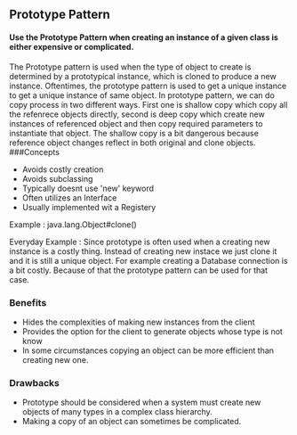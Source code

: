 ## Prototype Pattern

#### Use the Prototype Pattern when creating an instance of a given class is either expensive or complicated.

The Prototype pattern is used when the type of object to 
create is determined by a prototypical instance, which is cloned to produce a new instance.
Oftentimes, the prototype pattern is used to get a unique instance to get a unique instance of same object.
In prototype pattern, we can do copy process in two different ways. First one is shallow copy which copy all the refenrece objects directly, second is deep copy which create new instances  of referenced object and then copy required parameters to instantiate that object. The shallow copy is a bit dangerous because reference object changes reflect in both original and clone objects.
###Concepts

- Avoids costly creation
- Avoids subclassing
- Typically doesnt use 'new' keyword
- Often utilizes an Interface
- Usually implemented wit a Registery

Example : java.lang.Object#clone()

Everyday Example : Since prototype is often used when a creating new instance is a costly thing. 
Instead of creating new instace we just clone it and it is still a unique object. For example creating a Database connection
is a bit costly. Because of that the prototype pattern can be used for that case.


 ### Benefits
 - Hides the complexities of making new instances from the client
 - Provides the option for the client to generate objects whose type is not know
 - In some circumstances copying an object can be more efficient than creating new one.
 
 ### Drawbacks
 - Prototype should be considered when a system must create new objects of many types in a complex class hierarchy.
 - Making a copy of an object can sometimes be complicated.
